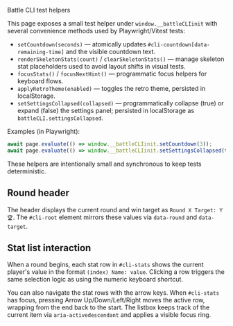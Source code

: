 Battle CLI test helpers

This page exposes a small test helper under `window.__battleCLIinit` with several convenience methods used by Playwright/Vitest tests:

- `setCountdown(seconds)` — atomically updates `#cli-countdown[data-remaining-time]` and the visible countdown text.
- `renderSkeletonStats(count)` / `clearSkeletonStats()` — manage skeleton stat placeholders used to avoid layout shifts in visual tests.
- `focusStats()` / `focusNextHint()` — programmatic focus helpers for keyboard flows.
- `applyRetroTheme(enabled)` — toggles the retro theme, persisted in localStorage.
- `setSettingsCollapsed(collapsed)` — programmatically collapse (true) or expand (false) the settings panel; persisted in localStorage as `battleCLI.settingsCollapsed`.

Examples (in Playwright):

```js
await page.evaluate(() => window.__battleCLIinit.setCountdown(3));
await page.evaluate(() => window.__battleCLIinit.setSettingsCollapsed(true));
```

These helpers are intentionally small and synchronous to keep tests deterministic.

## Round header

The header displays the current round and win target as `Round X Target: Y 🏆`.
The `#cli-root` element mirrors these values via `data-round` and `data-target`.

## Stat list interaction

When a round begins, each stat row in `#cli-stats` shows the current player's value in the format `(index) Name: value`. Clicking a row triggers the same selection logic as using the numeric keyboard shortcut.

You can also navigate the stat rows with the arrow keys. When `#cli-stats` has focus, pressing Arrow Up/Down/Left/Right moves the active row, wrapping from the end back to the start. The listbox keeps track of the current item via `aria-activedescendant` and applies a visible focus ring.
